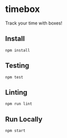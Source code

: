 # timebox
Track your time with boxes!

## Install

```
npm install
```

## Testing

```
npm test
```

## Linting

```
npm run lint
```

## Run Locally

```
npm start
```